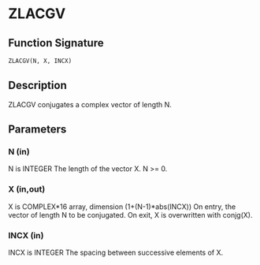 # ZLACGV

## Function Signature

```fortran
ZLACGV(N, X, INCX)
```

## Description


 ZLACGV conjugates a complex vector of length N.

## Parameters

### N (in)

N is INTEGER The length of the vector X. N >= 0.

### X (in,out)

X is COMPLEX*16 array, dimension (1+(N-1)*abs(INCX)) On entry, the vector of length N to be conjugated. On exit, X is overwritten with conjg(X).

### INCX (in)

INCX is INTEGER The spacing between successive elements of X.

